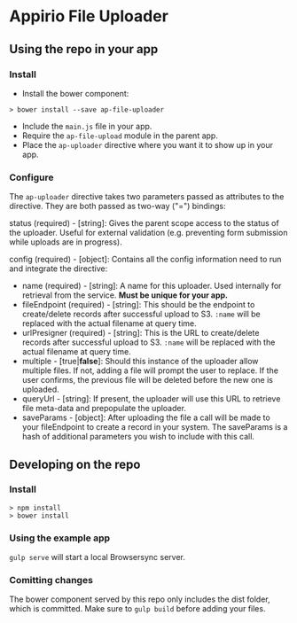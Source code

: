 # Appirio File Uploader


## Using the repo in your app

### Install

- Install the bower component:

```
> bower install --save ap-file-uploader
```

- Include the ``main.js`` file in your app.
- Require the ``ap-file-upload`` module in the parent app.
- Place the ``ap-uploader`` directive where you want it to show up in your app.

### Configure

The ``ap-uploader`` directive takes two parameters passed as attributes to the directive. They are both passed as two-way ("=") bindings:

status (required) - [string]: Gives the parent scope access to the status of the uploader. Useful for external validation (e.g. preventing form submission while uploads are in progress).

config (required) - [object]: Contains all the config information need to run and integrate the directive:

- name (required) - [string]: A name for this uploader. Used internally for retrieval from the service. **Must be unique for your app.**
- fileEndpoint (required) - [string]: This should be the endpoint to create/delete records after successful upload to S3. ``:name`` will be replaced with the actual filename at query time.
- urlPresigner (required) - [string]: This is the URL to create/delete records after successful upload to S3. ``:name`` will be replaced with the actual filename at query time.
- multiple - [true|**false**]: Should this instance of the uploader allow multiple files. If not, adding a file will prompt the user to replace. If the user confirms, the previous file will be deleted before the new one is uploaded.
- queryUrl - [string]: If present, the uploader will use this URL to retrieve file meta-data and prepopulate the uploader.
- saveParams - [object]: After uploading the file a call will be made to your fileEndpoint to create a record in your system. The saveParams is a hash of additional parameters you wish to include with this call.

## Developing on the repo

### Install

```
> npm install
> bower install
```

### Using the example app

``gulp serve`` will start a local Browsersync server.

### Comitting changes

The bower component served by this repo only includes the dist folder, which is committed. Make sure to ``gulp build`` before adding your files.


